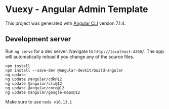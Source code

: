 # Vuexy - Angular Admin Template

This project was generated with [Angular CLI](https://github.com/angular/angular-cli) version 7.1.4.

## Development server

Run `ng serve` for a dev server. Navigate to `http://localhost:4200/`. The app will automatically reload if you change any of the source files.

```
npm install
npm install --save-dev @angular-devkit/build-angular
ng update
ng update @angular/cdk@12
ng update @angular/cli@12
ng update @angular/core@12
ng update @angular/google-maps@12
```
Make sure to use `node v16.13.1`
